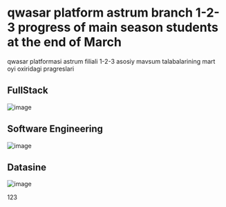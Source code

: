 # qwasar platform astrum branch 1-2-3 progress of main season students at the end of March
qwasar platformasi astrum filiali 1-2-3 asosiy mavsum talabalarining mart oyi oxiridagi pragreslari

## FullStack
![image](https://user-images.githubusercontent.com/95844073/228161914-eebbd1ff-972f-43b0-9ba3-34e368dadbe7.png)

## Software Engineering
![image](https://user-images.githubusercontent.com/95844073/228171317-b26455b6-61ff-4b3c-88a4-46dec22aa878.png)

## Datasine
![image](https://user-images.githubusercontent.com/95844073/228506095-e6f1956a-285e-4230-bdb0-123ae3b0c3a1.png)

123